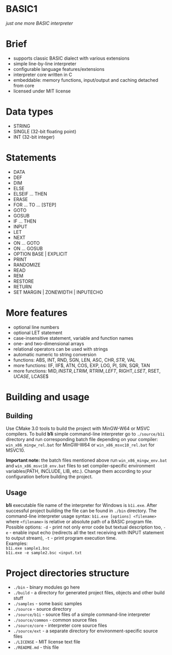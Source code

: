 # BASIC1  
*just one more BASIC interpreter*  
  
# Brief  
- supports classic BASIC dialect with various extensions  
- simple line-by-line interpreter  
- configurable language features/extensions  
- interpreter core written in C  
- embeddable: memory functions, input/output and caching detached from core  
- licensed under MIT license  
  
# Data types  
- STRING  
- SINGLE (32-bit floating point)  
- INT (32-bit integer)  
  
# Statements  
- DATA  
- DEF  
- DIM  
- ELSE  
- ELSEIF ... THEN  
- ERASE  
- FOR ... TO ... [STEP]  
- GOTO  
- GOSUB  
- IF ... THEN  
- INPUT  
- LET  
- NEXT  
- ON ... GOTO  
- ON ... GOSUB  
- OPTION BASE | EXPLICIT  
- PRINT  
- RANDOMIZE  
- READ  
- REM  
- RESTORE  
- RETURN  
- SET MARGIN | ZONEWIDTH | INPUTECHO  
  
# More features  
- optional line numbers  
- optional LET statement  
- case-insensitive statement, variable and function names  
- one- and two-dimensional arrays  
- relational operators can be used with strings  
- automatic numeric to string conversion  
- functions: ABS, INT, RND, SGN, LEN, ASC, CHR$, STR$, VAL  
- more functions: IIF, IIF$, ATN, COS, EXP, LOG, PI, SIN, SQR, TAN  
- more functions: MID$, INSTR, LTRIM$, RTRIM$, LEFT$, RIGHT$, LSET$, RSET$, UCASE$, LCASE$  
  
# Building and usage  
## Building  
Use CMake 3.0 tools to build the project with MinGW-W64 or MSVC compilers. To build **b1i** simple command-line interpreter go to `./source/b1i` directory and run corresponding batch file depending on your compiler: `win_x86_mingw_rel.bat` for MinGW-W64 or `win_x86_msvc10_rel.bat` for MSVC10.  
  
**Important note:** the batch files mentioned above run `win_x86_mingw_env.bat` and `win_x86_msvc10_env.bat` files to set compiler-specific environment variables(PATH, INCLUDE, LIB, etc.). Change them according to your configuration before building the project.  
  
## Usage  
**b1i** executable file name of the interpreter for Windows is `b1i.exe`. After successful project building the file can be found in `./bin` directory. The command-line interpreter usage syntax: `b1i.exe [options] <filename>` where `<filename>` is relative or absolute path of a BASIC program file. Possible options: `-d` - print not only error code but textual description too, `-e` - enable input echo (redirects all the text receiving with INPUT statement to output stream), `-t` - print program execution time.  
Examples:  
`b1i.exe sample1.bsc`  
`b1i.exe -e sample2.bsc <input.txt`  
  
# Project directories structure  
- `./bin` - binary modules go here  
- `./build` - a directory for generated project files, objects and other build stuff  
- `./samples` - some basic samples  
- `./source` - source directory  
- `./source/b1i` - source files of a simple command-line interpreter  
- `./source/common` - common source files  
- `./source/core` - interpreter core source files  
- `./source/ext` - a separate directory for environment-specific source files  
- `./LICENSE` - MIT license text file  
- `./README.md` - this file  
  